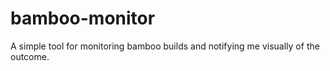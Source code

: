 bamboo-monitor
==============

A simple tool for monitoring bamboo builds and notifying me visually of the outcome.
